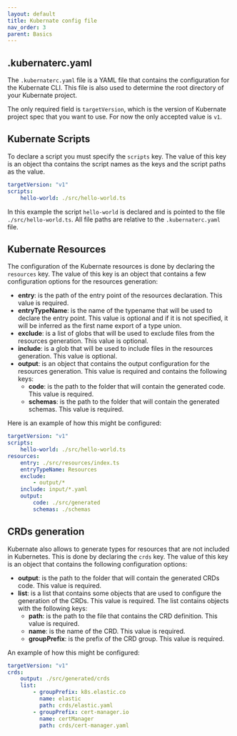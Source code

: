 ```yaml
---
layout: default
title: Kubernate config file
nav_order: 3
parent: Basics
---
```


## .kubernaterc.yaml

The `.kubernaterc.yaml` file is a YAML file that contains the configuration for the Kubernate CLI. This file is also used to determine the root directory of your Kubernate project.

The only required field is `targetVersion`, which is the version of Kubernate project spec that you want to use. For now the only accepted value is `v1`.

## Kubernate Scripts

To declare a script you must specify the `scripts` key. The value of this key is an object tha contains the script names as the keys and the script paths as the value.

```yaml
targetVersion: "v1"
scripts:
    hello-world: ./src/hello-world.ts
```

In this example the script `hello-world` is declared and is pointed to the file `./src/hello-world.ts`. All file paths are relative to the `.kubernaterc.yaml` file.

## Kubernate Resources

The configuration of the Kubernate resources is done by declaring the `resources` key. The value of this key is an object that contains a few configuration options for the resources generation:

-   **entry**: is the path of the entry point of the resources declaration. This value is required.
-   **entryTypeName**: is the name of the typename that will be used to declare the entry point. This value is optional and if it is not specified, it will be inferred as the first name export of a type union.
-   **exclude**: is a list of globs that will be used to exclude files from the resources generation. This value is optional.
-   **include**: is a glob that will be used to include files in the resources generation. This value is optional.
-   **output**: is an object that contains the output configuration for the resources generation. This value is required and contains the following keys:
    -   **code**: is the path to the folder that will contain the generated code. This value is required.
    -   **schemas**: is the path to the folder that will contain the generated schemas. This value is required.

Here is an example of how this might be configured:

```yaml
targetVersion: "v1"
scripts:
    hello-world: ./src/hello-world.ts
resources:
    entry: ./src/resources/index.ts
    entryTypeName: Resources
    exclude:
        - output/*
    include: input/*.yaml
    output:
        code: ./src/generated
        schemas: ./schemas
```

## CRDs generation

Kubernate also allows to generate types for resources that are not included in Kubernetes. This is done by declaring the `crds` key. The value of this key is an object that contains the following configuration options:

-   **output**: is the path to the folder that will contain the generated CRDs code. This value is required.
-   **list**: is a list that contains some objects that are used to configure the generation of the CRDs. This value is required. The list contains objects with the following keys:
    -   **path**: is the path to the file that contains the CRD definition. This value is required.
    -   **name**: is the name of the CRD. This value is required.
    -   **groupPrefix**: is the prefix of the CRD group. This value is required.

An example of how this might be configured:

```yaml
targetVersion: "v1"
crds:
    output: ./src/generated/crds
    list:
        - groupPrefix: k8s.elastic.co
          name: elastic
          path: crds/elastic.yaml
        - groupPrefix: cert-manager.io
          name: certManager
          path: crds/cert-manager.yaml
```
